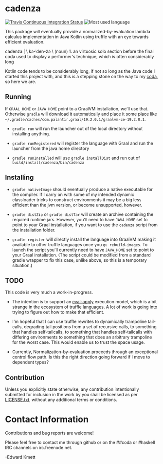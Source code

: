 # cadenza

[![Travis Continuous Integration Status][travis-img]][travis]
![Most used language][top-language-img]

This package will eventually provide a normalized-by-evaluation lambda calculus implementation in ~~Java~~ Kotlin using truffle with an eye towards efficient evaluation.

cadenza | \ kə-ˈden-zə \ (noun) 1. an virtuosic solo section before the final coda used to display a performer's technique, which is often considerably long

Kotlin code tends to be considerably long, if not so long as the Java code I started this project with, and this is a stepping stone on the way to my [coda](https://github.com/ekmett/coda.git), so here we are.

## Running

If `GRAAL_HOME` or `JAVA_HOME` point to a GraalVM installation, we'll use that. Otherwise `gradle` will download it automatically and place it some place like `~/.gradle/caches/com.palantir.graal/19.2.0.1/graalvm-ce-19.2.0.1`.

* `gradle run` will run the launcher out of the local directory without installing anything.

* `gradle runRegistered` will register the language with Graal and run the launcher from the java home directory

* `gradle runInstalled` will use `gradle installDist` and run out of `build/install/cadenza/bin/cadenza`

## Installing

* `gradle nativeImage` should eventually produce a native executable for the compiler. If I carry on with some of my intended dynamic classloader tricks to construct environments it may be a big less efficient than the jvm version, or become unsupported, however.

* `gradle distZip` or `gradle distTar` will create an archive containing the required runtime jars. However, you'll need to have `JAVA_HOME` set to point to your Graal installation, if you want to use the `cadenza` script from the installation folder.

* `gradle register` will directly install the language into GraalVM making it available to other truffle languages once you `gu rebuild-images`. To launch the script you'll currently need to have `JAVA_HOME` set to point to your Graal installation. (The script could be modified from a standard gradle wrapper to fix this case, unlike above, so this is a temporary situation.)

## TODO

This code is very much a work-in-progress.

* The intention is to support an [eval-apply](https://www.microsoft.com/en-us/research/publication/make-fast-curry-pushenter-vs-evalapply/) execution model, which is a bit strange in the ecosystem of truffle languages. A lot of work is going into trying to figure out how to make that efficient.

* I'm hopeful that I can use truffle rewrites to dynamically trampoline tail-calls, degrading tail positions from a set of recursive calls, to something that handles self-tailcalls, to something that handles self-tailcalls with differing environments to something that does an arbitrary trampoline for the worst case. This would enable us to trust the space usage.

* Currently, Normalization-by-evaluation proceeds through an exceptional control flow path. Is this the right direction going forward if I move to dependent types?


## Contribution


Unless you explicitly state otherwise, any contribution intentionally submitted
for inclusion in the work by you shall be licensed as per [LICENSE.txt][license], without any
additional terms or conditions.

Contact Information
===================

Contributions and bug reports are welcome!

Please feel free to contact me through github or on the ##coda or #haskell IRC channels on irc.freenode.net.

-Edward Kmett

 [graalvm]: https://www.graalvm.org/downloads
 [travis]: http://travis-ci.org/ekmett/cadenza
 [travis-img]: https://secure.travis-ci.org/ekmett/cadenza.png?branch=master
 [top-language-img]: https://img.shields.io/github/languages/top/ekmett/cadenza
 [license]: https://raw.githubusercontent.com/ekmett/cadenza/master/LICENSE.txt
